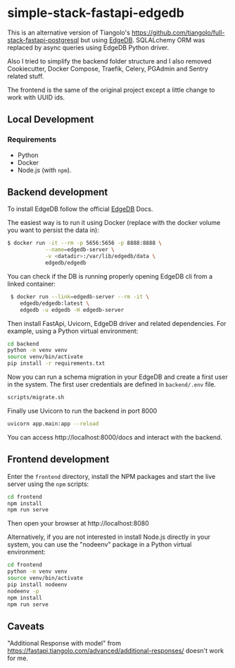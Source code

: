 # simple-stack-fastapi-edgedb

This is an alternative version of Tiangolo's https://github.com/tiangolo/full-stack-fastapi-postgresql but using [EdgeDB](https://github.com/edgedb/edgedb). SQLALchemy ORM was replaced by async queries using EdgeDB Python driver.

Also I tried to simplify the backend folder structure and I also removed Cookiecutter, Docker Compose, Traefik, Celery, PGAdmin and Sentry related stuff.

The frontend is the same of the original project except a little change to work with UUID ids.

## Local Development

### Requirements

* Python
* Docker
* Node.js (with `npm`).

## Backend development

To install EdgeDB follow the official [EdgeDB](https://edgedb.com/download?distro=docker) Docs.

The easiest way is to run it using Docker (replace <datadir> with the docker volume you want to persist the data in):

```bash
$ docker run -it --rm -p 5656:5656 -p 8888:8888 \
            --name=edgedb-server \
            -v <datadir>:/var/lib/edgedb/data \
            edgedb/edgedb

```

You can check if the DB is running properly opening EdgeDB cli from a linked container:

```bash
 $ docker run --link=edgedb-server --rm -it \
    edgedb/edgedb:latest \
    edgedb -u edgedb -H edgedb-server
```

Then install FastApi, Uvicorn, EdgeDB driver and related dependencies. For example, using a Python virtual environment:

```bash
cd backend
python -m venv venv
source venv/bin/activate
pip install -r requirements.txt
```

Now you can run a schema migration in your EdgeDB and create a first user in the system. The first user credentials are defined in `backend/.env` file.

```bash
scripts/migrate.sh
```

Finally use Uvicorn to run the backend in port 8000

```bash
uvicorn app.main:app --reload
```

You can access http://localhost:8000/docs and interact with the backend.

## Frontend development

Enter the `frontend` directory, install the NPM packages and start the live server using the `npm` scripts:

```bash
cd frontend
npm install
npm run serve
```

Then open your browser at http://localhost:8080

Alternatively, if you are not interested in install Node.js directly in your system, you can use the "nodeenv" package in a Python virtual environment:

```bash
cd frontend
python -m venv venv
source venv/bin/activate
pip install nodeenv
nodeenv -p
npm install
npm run serve
```

## Caveats

"Additional Response with model" from https://fastapi.tiangolo.com/advanced/additional-responses/ doesn't work for me.
